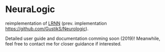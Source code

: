 # NeuraLogic
reimplementation of [LRNN](https://jair.org/index.php/jair/article/download/11203/26415/) (prev. implementation https://github.com/GustikS/Neurologic).

Detailed user guide and documentation comming soon (2019)!
Meanwhile, feel free to contact me for closer guidance if interested.
